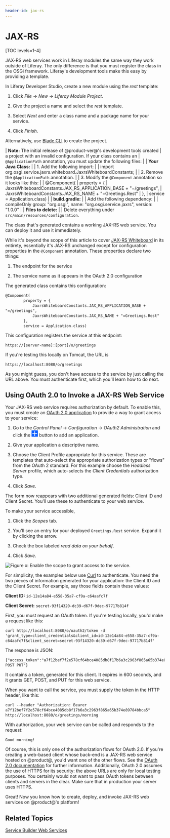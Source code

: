 ```yaml
---
header-id: jax-rs
---
```


# JAX-RS

[TOC levels=1-4]

JAX-RS web services work in Liferay modules the same way they work outside of
Liferay. The only difference is that you must register the class in the OSGi
framework. Liferay's development tools make this easy by providing a template. 

In Liferay Developer Studio, create a new module using the *rest* template: 

1.  Click *File* &rarr; *New* &rarr; *Liferay Module Project*. 

2.  Give the project a name and select the *rest* template. 

3.  Select *Next* and enter a class name and a package name for your service. 

4.  Click *Finish*. 

Alternatively, use 
[Blade CLI](/docs/7-1/tutorials/-/knowledge_base/t/creating-projects-with-blade-cli)
to create the project. 

| **Note:** The initial release of @product-ver@'s development tools created
| a project with an invalid configuration. If your class contains an
| `@ApplicationPath` annotation, you must update the following files:
| 
| **Your Java Class:**
| 
| 1.  Add the following import:
| 
|         import org.osgi.service.jaxrs.whiteboard.JaxrsWhiteboardConstants;
| 
| 2.  Remove the `@ApplicationPath` annotation.
| 
| 3.  Modify the `@Component` annotation so it looks like this:
| 
|         @Component(
|           property = {
|           JaxrsWhiteboardConstants.JAX_RS_APPLICATION_BASE + "=/greetings",
|           JaxrsWhiteboardConstants.JAX_RS_NAME + "=Greetings.Rest"
|           },
|       service = Application.class)
| 
| **build.gradle:**
| 
| Add the following dependency:
| 
|  compileOnly group: "org.osgi", name: "org.osgi.service.jaxrs", version: "1.0.0"
| 
| **Files to delete:**
| 
| Delete everything under `src/main/resources/configuration`.

The class that's generated contains a working JAX-RS web service. You can deploy
it and use it immediately. 

While it's beyond the scope of this article to cover 
[JAX-RS Whiteboard](https://blog.osgi.org/2018/03/osgi-r7-highlights-jax-rs-whiteboard.html)
in its entirety, essentially it's JAX-RS unchanged except for configuration
properties in the `@Component` annotation. These properties declare two things: 

1.  The endpoint for the service

2.  The service name as it appears in the OAuth 2.0 configuration

The generated class contains this configuration: 

    @Component( 
            property = { 
                JaxrsWhiteboardConstants.JAX_RS_APPLICATION_BASE + "=/greetings", 
                JaxrsWhiteboardConstants.JAX_RS_NAME + "=Greetings.Rest"
            }, 
            service = Application.class)

This configuration registers the service at this endpoint: 

    https://[server-name]:[port]/o/greetings

If you're testing this locally on Tomcat, the URL is

    https://localhost:8080/o/greetings

As you might guess, you don't have access to the service by just calling the URL
above. You must authenticate first, which you'll learn how to do next. 

## Using OAuth 2.0 to Invoke a JAX-RS Web Service

Your JAX-RS web service requires authorization by default. To enable this, you
must create an 
[OAuth 2.0 application](/docs/7-1/deploy/-/knowledge_base/d/oauth-2-0#creating-an-application)
to provide a way to grant access to your service: 

1.  Go to the *Control Panel* &rarr; *Configuration* &rarr; *OAuth2
    Administration* and click the ![add](../../../images/icon-add.png) button to
    add an application. 

2.  Give your application a descriptive name. 

3.  Choose the Client Profile appropriate for this service. These are templates
    that auto-select the appropriate authorization types or "flows" from the
    OAuth 2 standard. For this example choose the *Headless Server* profile,
    which auto-selects the *Client Credentials* authorization type. 

4.  Click *Save*. 

The form now reappears with two additional generated fields: Client ID and
Client Secret. You'll use these to authenticate to your web service. 

To make your service accessible, 

1.  Click the *Scopes* tab. 

2.  You'll see an entry for your deployed `Greetings.Rest` service. Expand it by
    clicking the arrow. 

3.  Check the box labeled *read data on your behalf*. 

4.  Click *Save*. 

![Figure x: Enable the scope to grant access to the service.](../../images/jax-rs-oauth2-scope.png)

For simplicity, the examples below use [Curl](https://curl.haxx.se) to
authenticate. You need the two pieces of information generated for your
application: the Client ID and the Client Secret. For example, say those fields
contain these values: 

**Client ID:** `id-12e14a84-e558-35a7-cf9a-c64aafc7f` 

**Client Secret:** `secret-93f14320-dc39-d67f-9dec-97717b814f`

First, you must request an OAuth token. If you're testing locally, you'd make
a request like this: 

    curl http://localhost:8080/o/oauth2/token -d 'grant_type=client_credentials&client_id=id-12e14a84-e558-35a7-cf9a-c64aafc7f&client_secret=secret-93f14320-dc39-d67f-9dec-97717b814f'

The response is JSON: 

    {"access_token":"a7f12bef7f2e578cf64bce4085db8f17b6a3c2963f865a65b374e89784bbca5","token_type":"Bearer","expires_in":600,"scope":"GET POST PUT"}

It contains a token, generated for this client. It expires in 600 seconds, and
it grants GET, POST, and PUT for this web service. 

When you want to call the service, you must supply the token in the HTTP header,
like this: 

    curl --header "Authorization: Bearer a7f12bef7f2e578cf64bce4085db8f17b6a3c2963f865a65b374e89784bbca5" http://localhost:8080/o/greetings/morning

With authorization, your web service can be called and responds to the request: 

    Good morning!

Of course, this is only one of the authorization flows for OAuth 2.0. If you're
creating a web-based client whose back-end is a JAX-RS web service hosted on
@product@, you'd want one of the other flows. See the 
[OAuth 2.0 documentation](/docs/7-1/deploy/-/knowledge_base/d/oauth-2-0)
for further information. Additionally, OAuth 2.0 assumes the use of HTTPS for
its security: the above URLs are only for local testing purposes. You certainly
would not want to pass OAuth tokens between clients and servers in the clear.
Make sure that in production your server uses HTTPS. 

Great! Now you know how to create, deploy, and invoke JAX-RS web services on
@product@'s platform! 

## Related Topics

[Service Builder Web Services](/docs/7-1/tutorials/-/knowledge_base/t/service-builder-web-services)
